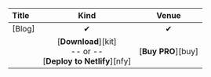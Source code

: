 |             Title             | Kind           | Venue               |
|:------------------------------|:--------------:|:-------------------:|
| [Blog]                        | &#x2714;       | &#x2714;            |
| | [__Download__][kit] <br/>-- or --<br/> [__Deploy to Netlify__][nfy] | [__Buy PRO__][buy] |

